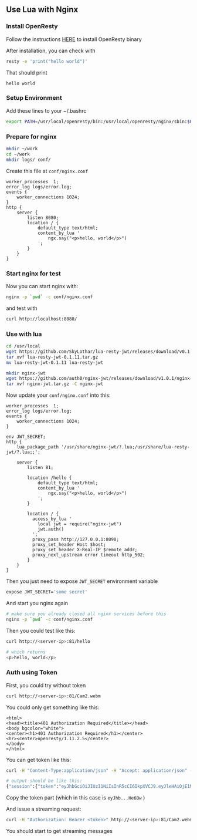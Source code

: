 ## Use Lua with Nginx

### Install OpenResty

Follow the instructions [HERE](https://openresty.org/en/linux-packages.html) to install OpenResty binary

After installation, you can check with 

```bash
resty -e 'print("hello world")'
```

That should print

```
hello world
```

### Setup Environment

Add these lines to your ~/.bashrc

```bash
export PATH=/usr/local/openresty/bin:/usr/local/openresty/nginx/sbin:$PATH
```

### Prepare for nginx

```bash
mkdir ~/work
cd ~/work
mkdir logs/ conf/
```

Create this file at `conf/nginx.conf`

```nginx
worker_processes  1;
error_log logs/error.log;
events {
    worker_connections 1024;
}
http {
    server {
        listen 8080;
        location / {
            default_type text/html;
            content_by_lua '
                ngx.say("<p>hello, world</p>")
            ';
        }
    }
}
```

### Start nginx for test

Now you can start nginx with:

```bash
nginx -p `pwd` -c conf/nginx.conf
```

and test with

```bash
curl http://localhost:8080/
```

### Use with lua

```bash
cd /usr/local
wget https://github.com/SkyLothar/lua-resty-jwt/releases/download/v0.1.11/lua-resty-jwt-0.1.11.tar.gz
tar xvf lua-resty-jwt-0.1.11.tar.gz
mv lua-resty-jwt-0.1.11 lua-resty-jwt

mkdir nginx-jwt
wget https://github.com/auth0/nginx-jwt/releases/download/v1.0.1/nginx-jwt.tar.gz
tar xvf nginx-jwt.tar.gz -C nginx-jwt
```

Now update your `conf/nginx.conf` into this:

```nginx
worker_processes  1;
error_log logs/error.log;
events {
    worker_connections 1024;
}

env JWT_SECRET;
http {
    lua_package_path '/usr/share/nginx-jwt/?.lua;/usr/share/lua-resty-jwt/?.lua;;';

    server {
        listen 81;

        location /hello {
            default_type text/html;
            content_by_lua '
                ngx.say("<p>hello, world</p>")
            ';
        }

        location / {
          access_by_lua '
            local jwt = require("nginx-jwt")
            jwt.auth()
          ';
          proxy_pass http://127.0.0.1:8090;
          proxy_set_header Host $host;
          proxy_set_header X-Real-IP $remote_addr;
          proxy_next_upstream error timeout http_502;
        }
    }
}
```

Then you just need to expose `JWT_SECRET` environment variable

```bash
expose JWT_SECRET='some secret'
```

And start you nginx again

```bash
# make sure you already closed all nginx services before this
nginx -p `pwd` -c conf/nginx.conf
```

Then you could test like this:

```bash
curl http://<server-ip>:81/hello

# which returns
<p>hello, world</p>
```

### Auth using Token

First, you could try without token

```bash
curl http://<server-ip>:81/Cam2.webm
```

You could only get something like this:

```
<html>
<head><title>401 Authorization Required</title></head>
<body bgcolor="white">
<center><h1>401 Authorization Required</h1></center>
<hr><center>openresty/1.11.2.5</center>
</body>
</html>
```

You can get token like this: 

```bash
curl -H "Content-Type:application/json" -H "Accept: application/json" -H "Authorization: Basic ZGVmYXVsdGtleTo=" -X POST -d '{"device":"test-device"}' http://authcluster.auroralands.com:7350/user/login

# output should be like this:
{"session":{"token":"eyJhbGciOiJIUzI1NiIsInR5cCI6IkpXVCJ9.eyJleHAiOjE1MDg4OTI3NTksImhhbiI6InVoYWtFcWdkWUciLCJ1aWQiOiJhM2IwZTE0ZS1lYjdkLTQwZDAtODMyOC0yZDYwNjdhMjU1OWQifQ.Mfb6b-Xhh4bS8OGLt05EbzM1qRtvZupZLN3ShXHe6Bw"}}
```

Copy the token part (which in this case is `eyJhb...He6Bw` )

And issue a streaming request:

```bash
curl -H "Authorization: Bearer <token>" http://<server-ip>:81/Cam2.webm
```

You should start to get streaming messages
